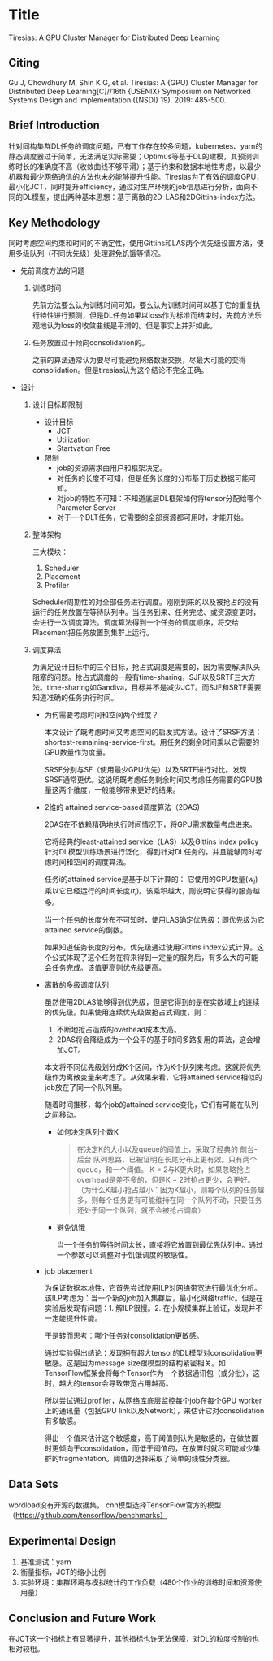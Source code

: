 # Title

Tiresias: A GPU Cluster Manager for Distributed Deep Learning

## Citing

Gu J, Chowdhury M, Shin K G, et al. Tiresias: A {GPU} Cluster Manager for Distributed Deep Learning[C]//16th {USENIX} Symposium on Networked Systems Design and Implementation ({NSDI} 19). 2019: 485-500.

## Brief Introduction

针对同构集群DL任务的调度问题，已有工作存在较多问题，kubernetes、yarn的静态调度器过于简单，无法满足实际需要；Optimus等基于DL的建模，其预测训练时长的准确度不高（收敛曲线不够平滑）；基于约束和数据本地性考虑，以最少机器和最少网络通信的方法也未必能够提升性能。Tiresias为了有效的调度GPU，最小化JCT，同时提升efficiency，通过对生产环境的job信息进行分析，面向不同的DL模型，提出两种基本思想：基于离散的2D-LAS和2DGittins-index方法。

## Key Methodology

同时考虑空间约束和时间的不确定性，使用Gittins和LAS两个优先级设置方法，使用多级队列（不同优先级）处理避免饥饿等情况。

- 先前调度方法的问题

    1. 训练时间
       
        先前方法要么认为训练时间可知，要么认为训练时间可以基于它的重复执行特性进行预测，但是DL任务如果以loss作为标准而结束时，先前方法乐观地认为loss的收敛曲线是平滑的。但是事实上并非如此。

    2. 任务放置过于倾向consolidation的。

        之前的算法通常认为要尽可能避免网络数据交换，尽最大可能的变得consolidation。但是tiresias认为这个结论不完全正确。

- 设计

    1. 设计目标即限制
        - 设计目标
          - JCT
          - Utilization
          - Startvation Free
        - 限制
          - job的资源需求由用户和框架决定。
          - 对任务的长度不可知，但是任务长度的分布基于历史数据可能可知。
          - 对job的特性不可知：不知道底层DL框架如何将tensor分配给哪个Parameter Server
          - 对于一个DLT任务，它需要的全部资源都可用时，才能开始。

    2. 整体架构

        三大模块：
        1. Scheduler
        2. Placement
        3. Profiler
          
    
        Scheduler周期性的对全部任务进行调度。刚刚到来的以及被抢占的没有运行的任务放置在等待队列中。当任务到来、任务完成、或资源变更时，会进行一次调度算法。调度算法得到一个任务的调度顺序，将交给Placement把任务放置到集群上运行。
    
    3. 调度算法
    
        为满足设计目标中的三个目标，抢占式调度是需要的，因为需要解决队头阻塞的问题。抢占式调度的一般有time-sharing，SJF以及SRTF三大方法。time-sharing如Gandiva，目标并不是减少JCT。而SJF和SRTF需要知道准确的任务执行时间。
    
        - 为何需要考虑时间和空间两个维度？
          
            本文设计了既考虑时间又考虑空间的启发式方法。设计了SRSF方法：shortest-remaining-service-first。用任务的剩余时间乘以它需要的GPU数量作为度量。
    
            SRSF分别与SF（使用最少GPU优先）以及SRTF进行对比。发现SRSF通常更优。这说明既考虑任务剩余时间又考虑任务需要的GPU数量这两个维度，一般能够带来更好的结果。
    
        - 2维的 attained service-based调度算法（2DAS)
    
            2DAS在不依赖精确地执行时间情况下，将GPU需求数量考虑进来。
    
            它将经典的least-attained service（LAS）以及Gittins index policy针对DL模型训练场景进行泛化，得到针对DL任务的，并且能够同时考虑时间和空间的调度算法。
    
            任务i的attained service是基于以下计算的：
            它使用的GPU数量($w_i$)乘以它已经运行的时间长度($t_i$)。该乘积越大，则说明它获得的服务越多。
    
            当一个任务的长度分布不可知时，使用LAS确定优先级：即优先级为它attained service的倒数。
    
            如果知道任务长度的分布，优先级通过使用Gittins index公式计算。这个公式体现了这个任务在将来得到一定量的服务后，有多么大的可能会任务完成。该值更高则优先级更高。
    
        - 离散的多级调度队列
    
            虽然使用2DLAS能够得到优先级，但是它得到的是在实数域上的连续的优先级。如果使用连续优先级做抢占式调度，则：
            1. 不断地抢占造成的overhead成本太高。
            2. 2DAS将会降级成为一个公平的基于时间多路复用的算法，这会增加JCT。
    
            本文将不同优先级划分成K个区间，作为K个队列来考虑。这就将优先级作为离散变量来考虑了。从效果来看，它将attained service相似的job放在了同一个队列里。
    
            随着时间推移，每个job的attained service变化，它们有可能在队列之间移动。
    
            - 如何决定队列个数K
              > 在决定K的大小以及queue的阈值上，采取了经典的 前台-后台 队列思路，已被证明在长尾分布上更有效。只有两个queue，和一个阈值。
              K = 2与K更大时，如果忽略抢占overhead是差不多的，但是K = 2时抢占更少，会更好。
              （为什么K越小抢占越小：因为K越小，则每个队列的任务越多，则每个任务更有可能维持在同一个队列不动，只要任务还处于同一个队列，就不会被抢占调度） 
    
            - 避免饥饿
    
                当一个任务的等待时间太长，直接将它放置到最优先队列中。通过一个参数可以调整对于饥饿调度的敏感性。
    
        - job placement
    
            为保证数据本地性，它首先尝试使用ILP对网络带宽进行最优化分析。该ILP考虑为：当一个新的job加入集群后，最小化网络traffic。但是在实验后发现有问题：1. 解ILP很慢。2. 在小规模集群上验证，发现并不一定能提升性能。
    
            于是转而思考：哪个任务对consolidation更敏感。
    
            通过实验得出结论：发现拥有超大tensor的DL模型对consolidation更敏感。这是因为message size跟模型的结构紧密相关。如TensorFlow框架会将每个Tensor作为一个数据通讯包（或分批），这时，越大的tensor会导致带宽占用越高。
    
            所以尝试通过profiler，从网络库底层监控每个job在每个GPU worker上的通讯量（包括GPU link以及Network），来估计它对consolidation有多敏感。
    
            得出一个值来估计这个敏感度，高于阈值则认为是敏感的，在做放置时更倾向于consolidation，而低于阈值的，在放置时就尽可能减少集群的fragmentation。阈值的选择采取了简单的线性分类器。
    
        

## Data Sets

wordload没有开源的数据集，
cnn模型选择TensorFlow官方的模型（https://github.com/tensorflow/benchmarks）

## Experimental Design

1. 基准测试：yarn
2. 衡量指标，JCT的缩小比例
3. 实验环境：集群环境与模拟统计的工作负载（480个作业的训练时间和资源使用量）

## Conclusion and Future Work

在JCT这一个指标上有显著提升，其他指标也许无法保障，对DL的粒度控制的也相对较粗。
